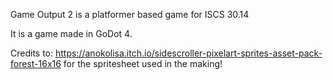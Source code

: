 Game Output 2 is a platformer based game for ISCS 30.14

It is a game made in GoDot 4.

Credits to:
https://anokolisa.itch.io/sidescroller-pixelart-sprites-asset-pack-forest-16x16 for the spritesheet used in the making!
